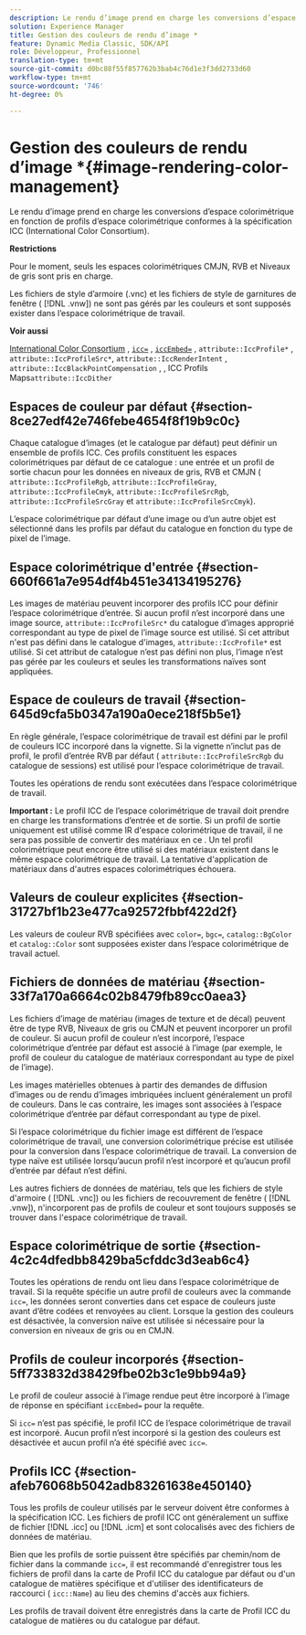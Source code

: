 ```yaml
---
description: Le rendu d’image prend en charge les conversions d’espace colorimétrique en fonction de profils d’espace colorimétrique conformes à la spécification ICC (International Color Consortium).
solution: Experience Manager
title: Gestion des couleurs de rendu d’image *
feature: Dynamic Media Classic, SDK/API
role: Développeur, Professionnel
translation-type: tm+mt
source-git-commit: d0bc88f55f857762b3bab4c76d1e3f3dd2733d60
workflow-type: tm+mt
source-wordcount: '746'
ht-degree: 0%

---
```



# Gestion des couleurs de rendu d’image *{#image-rendering-color-management}

Le rendu d’image prend en charge les conversions d’espace colorimétrique en fonction de profils d’espace colorimétrique conformes à la spécification ICC (International Color Consortium).

**Restrictions**

Pour le moment, seuls les espaces colorimétriques CMJN, RVB et Niveaux de gris sont pris en charge.

Les fichiers de style d’armoire (.vnc) et les fichiers de style de garnitures de fenêtre ( [!DNL .vnw]) ne sont pas gérés par les couleurs et sont supposés exister dans l’espace colorimétrique de travail.

**Voir aussi**

[International Color Consortium](http://www.color.org/index.xalter) ,  [ `icc=`](../../../../../ir-api/http-protocol/image-rendering-api-ref/c-ir-http-protocol-ref/c-ir-http-protocol-command-reference/r-ir-icc.md#reference-86a2fff3cef24982ad2063d977a16e06) ,  [ `iccEmbed=`](../../../../../ir-api/http-protocol/image-rendering-api-ref/c-ir-http-protocol-ref/c-ir-http-protocol-command-reference/r-ir-iccembed.md#reference-47a433138c7c4b29b9b29871b2491a7f) ,  `attribute::IccProfile*` ,  `attribute::IccProfileSrc*`,  `attribute::IccRenderIntent` ,  `attribute::IccBlackPointCompensation` , , ICC Profils Maps`attribute::IccDither`

## Espaces de couleur par défaut {#section-8ce27edf42e746febe4654f8f19b9c0c}

Chaque catalogue d’images (et le catalogue par défaut) peut définir un ensemble de profils ICC. Ces profils constituent les espaces colorimétriques par défaut de ce catalogue : une entrée et un profil de sortie chacun pour les données en niveaux de gris, RVB et CMJN ( `attribute::IccProfileRgb`, `attribute::IccProfileGray`, `attribute::IccProfileCmyk`, `attribute::IccProfileSrcRgb`, `attribute::IccProfileSrcGray` et `attribute::IccProfileSrcCmyk`).

L’espace colorimétrique par défaut d’une image ou d’un autre objet est sélectionné dans les profils par défaut du catalogue en fonction du type de pixel de l’image.

## Espace colorimétrique d&#39;entrée {#section-660f661a7e954df4b451e34134195276}

Les images de matériau peuvent incorporer des profils ICC pour définir l’espace colorimétrique d’entrée. Si aucun profil n’est incorporé dans une image source, `attribute::IccProfileSrc*` du catalogue d’images approprié correspondant au type de pixel de l’image source est utilisé. Si cet attribut n&#39;est pas défini dans le catalogue d&#39;images, `attribute::IccProfile*` est utilisé. Si cet attribut de catalogue n’est pas défini non plus, l’image n’est pas gérée par les couleurs et seules les transformations naïves sont appliquées.

## Espace de couleurs de travail {#section-645d9cfa5b0347a190a0ece218f5b5e1}

En règle générale, l’espace colorimétrique de travail est défini par le profil de couleurs ICC incorporé dans la vignette. Si la vignette n’inclut pas de profil, le profil d’entrée RVB par défaut ( `attribute::IccProfileSrcRgb` du catalogue de sessions) est utilisé pour l’espace colorimétrique de travail.

Toutes les opérations de rendu sont exécutées dans l’espace colorimétrique de travail.

**Important :** Le profil ICC de l’espace colorimétrique de travail doit prendre en charge les transformations d’entrée et de sortie. Si un profil de sortie uniquement est utilisé comme IR d&#39;espace colorimétrique de travail, il ne sera pas possible de convertir des matériaux en ce . Un tel profil colorimétrique peut encore être utilisé si des matériaux existent dans le même espace colorimétrique de travail. La tentative d&#39;application de matériaux dans d&#39;autres espaces colorimétriques échouera.

## Valeurs de couleur explicites {#section-31727bf1b23e477ca92572fbbf422d2f}

Les valeurs de couleur RVB spécifiées avec `color=`, `bgc=`, `catalog::BgColor` et `catalog::Color` sont supposées exister dans l’espace colorimétrique de travail actuel.

## Fichiers de données de matériau {#section-33f7a170a6664c02b8479fb89cc0aea3}

Les fichiers d’image de matériau (images de texture et de décal) peuvent être de type RVB, Niveaux de gris ou CMJN et peuvent incorporer un profil de couleur. Si aucun profil de couleur n’est incorporé, l’espace colorimétrique d’entrée par défaut est associé à l’image (par exemple, le profil de couleur du catalogue de matériaux correspondant au type de pixel de l’image).

Les images matérielles obtenues à partir des demandes de diffusion d’images ou de rendu d’images imbriquées incluent généralement un profil de couleurs. Dans le cas contraire, les images sont associées à l’espace colorimétrique d’entrée par défaut correspondant au type de pixel.

Si l’espace colorimétrique du fichier image est différent de l’espace colorimétrique de travail, une conversion colorimétrique précise est utilisée pour la conversion dans l’espace colorimétrique de travail. La conversion de type naïve est utilisée lorsqu’aucun profil n’est incorporé et qu’aucun profil d’entrée par défaut n’est défini.

Les autres fichiers de données de matériau, tels que les fichiers de style d&#39;armoire ( [!DNL .vnc]) ou les fichiers de recouvrement de fenêtre ( [!DNL .vnw]), n&#39;incorporent pas de profils de couleur et sont toujours supposés se trouver dans l&#39;espace colorimétrique de travail.

## Espace colorimétrique de sortie {#section-4c2c4dfedbb8429ba5cfddc3d3eab6c4}

Toutes les opérations de rendu ont lieu dans l’espace colorimétrique de travail. Si la requête spécifie un autre profil de couleurs avec la commande `icc=`, les données seront converties dans cet espace de couleurs juste avant d’être codées et renvoyées au client. Lorsque la gestion des couleurs est désactivée, la conversion naïve est utilisée si nécessaire pour la conversion en niveaux de gris ou en CMJN.

## Profils de couleur incorporés {#section-5ff733832d38429fbe02b3c1e9bb94a9}

Le profil de couleur associé à l’image rendue peut être incorporé à l’image de réponse en spécifiant `iccEmbed=` pour la requête.

Si `icc=` n’est pas spécifié, le profil ICC de l’espace colorimétrique de travail est incorporé. Aucun profil n’est incorporé si la gestion des couleurs est désactivée et aucun profil n’a été spécifié avec `icc=`.

## Profils ICC {#section-afeb76068b5042adb83261638e450140}

Tous les profils de couleur utilisés par le serveur doivent être conformes à la spécification ICC. Les fichiers de profil ICC ont généralement un suffixe de fichier [!DNL .icc] ou [!DNL .icm] et sont colocalisés avec des fichiers de données de matériau.

Bien que les profils de sortie puissent être spécifiés par chemin/nom de fichier dans la commande `icc=`, il est recommandé d&#39;enregistrer tous les fichiers de profil dans la carte de Profil ICC du catalogue par défaut ou d&#39;un catalogue de matières spécifique et d&#39;utiliser des identificateurs de raccourci ( `icc::Name`) au lieu des chemins d&#39;accès aux fichiers.

Les profils de travail doivent être enregistrés dans la carte de Profil ICC du catalogue de matières ou du catalogue par défaut.
